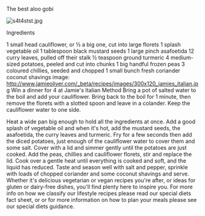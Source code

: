 The best aloo gobi

![s4t4stst.jpg](s4t4stst.jpg)

Ingredients

1 small head cauliflower, or ½ a big one, cut into large florets
1 splash vegetable oil
1 tablespoon black mustard seeds
1 large pinch asafoetida
12 curry leaves, pulled off their stalk
½ teaspoon ground turmeric
4 medium-sized potatoes, peeled and cut into chunks
1 big handful frozen peas
3 coloured chillies, seeded and chopped
1 small bunch fresh coriander
coconut shavings
image: http://www.jamieoliver.com/_beta/recipes/images/300x120_jamies_italian.jpg
Win a dinner for 4 at Jamie's Italian
Method
Bring a pot of salted water to the boil and add your cauliflower. Bring back to the boil for 1 minute, then remove the florets with a slotted spoon and leave in a colander. Keep the cauliflower water to one side. 

Heat a wide pan big enough to hold all the ingredients at once. Add a good splash of vegetable oil and when it's hot, add the mustard seeds, the asafoetida, the curry leaves and turmeric. Fry for a few seconds then add the diced potatoes, just enough of the cauliflower water to cover them and some salt. Cover with a lid and simmer gently until the potatoes are just cooked. Add the peas, chillies and cauliflower florets, stir and replace the lid. Cook over a gentle heat until everything is cooked and soft, and the liquid has reduced. Taste and season well with salt and pepper, sprinkle with loads of chopped coriander and some coconut shavings and serve.
Whether it's delicious vegetarian or vegan recipes you're after, or ideas for gluten or dairy-free dishes, you'll find plenty here to inspire you. For more info on how we classify our lifestyle recipes please read our special diets fact sheet, or or for more information on how to plan your meals please see our special diets guidance.